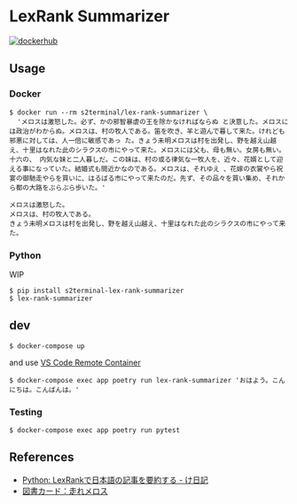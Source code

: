 # LexRank Summarizer
<a href="https://hub.docker.com/r/s2terminal/lex-rank-summarizer"><img src="https://img.shields.io/docker/cloud/build/s2terminal/lex-rank-summarizer.svg?style=flat-square&logo=appveyor" alt="dockerhub"/></a>

## Usage
### Docker
```
$ docker run --rm s2terminal/lex-rank-summarizer \
  'メロスは激怒した。必ず、かの邪智暴虐の王を除かなければならぬ と決意した。メロスには政治がわからぬ。メロスは、村の牧人である。笛を吹き、羊と遊んで暮して来た。けれども邪悪に対しては、人一倍に敏感であっ た。きょう未明メロスは村を出発し、野を越え山越え、十里はなれた此のシラクスの市にやって来た。メロスには父も、母も無い。女房も無い。十六の、 内気な妹と二人暮しだ。この妹は、村の或る律気な一牧人を、近々、花婿として迎える事になっていた。結婚式も間近かなのである。メロスは、それゆえ 、花嫁の衣裳やら祝宴の御馳走やらを買いに、はるばる市にやって来たのだ。先ず、その品々を買い集め、それから都の大路をぶらぶら歩いた。'
```

```
メロスは激怒した。
メロスは、村の牧人である。
きょう未明メロスは村を出発し、野を越え山越え、十里はなれた此のシラクスの市にやって来た。
```

### Python
WIP
```
$ pip install s2terminal-lex-rank-summarizer
$ lex-rank-summarizer
```

## dev

```
$ docker-compose up
```

and use [VS Code Remote Container](https://code.visualstudio.com/docs/remote/containers)

```
$ docker-compose exec app poetry run lex-rank-summarizer 'おはよう。こんにちは。こんばんは。'
```

### Testing

```
$ docker-compose exec app poetry run pytest
```

## References
- [Python: LexRankで日本語の記事を要約する \- け日記](https://ohke.hateblo.jp/entry/2018/11/17/230000)
- [図書カード：走れメロス](https://www.aozora.gr.jp/cards/000035/card1567.html)
